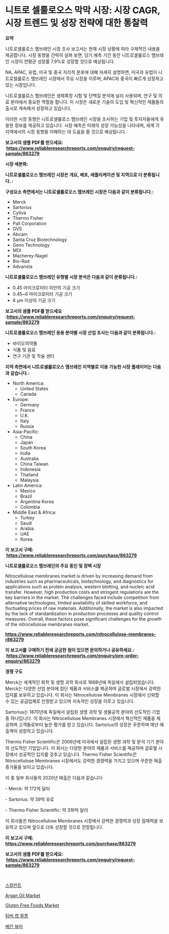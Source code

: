 <p><h1>니트로 셀룰로오스 막막 시장: 시장 CAGR, 시장 트렌드 및 성장 전략에 대한 통찰력</h1></p><p><strong>요약</strong></p>
<p><p>니트로셀룰로스 멤브레인 시장 조사 보고서는 현재 시장 상황에 따라 구체적인 내용을 제공합니다. 시장 동향을 간략히 살펴 보면, 당기 예측 기간 동안 니트로셀룰로스 멤브레인 시장이 연평균 성장률 7.9%로 성장할 것으로 예상됩니다.</p><p>NA, APAC, 유럽, 미국 및 중국 지리적 분포에 대해 자세히 설명하면, 미국과 유럽이 니트로셀룰로스 멤브레인 시장에서 주요 시장을 이루며, APAC와 중국이 빠르게 성장하고 있는 시장입니다.</p><p>니트로셀룰로스 멤브레인은 생체록정 시험 및 단백질 분석에 널리 사용되며, 연구 및 의료 분야에서 중요한 역할을 합니다. 이 시장은 새로운 기술의 도입 및 혁신적인 제품들의 출시로 계속해서 성장하고 있습니다.</p><p>이러한 시장 동향은 니트로셀룰로스 멤브레인 시장을 조사하는 기업 및 투자자들에게 유용한 정보를 제공하고 있습니다. 시장 예측은 미래의 성장 가능성을 나타내며, 세계 각 지역에서의 시장 동향을 이해하는 데 도움을 줄 것으로 예상됩니다.</p></p>
<p><strong>보고서의 샘플 PDF를 받으세요: &nbsp;<a href="https://www.reliableresearchreports.com/enquiry/request-sample/863279">https://www.reliableresearchreports.com/enquiry/request-sample/863279</a></strong></p>
<p><strong>시장 세분화:</strong></p>
<p><strong> 니트로셀룰로오스 멤브레인 시장은 개요, 배포, 애플리케이션 및 지역으로 더 분류됩니다. :</strong></p>
<p><strong>구성요소 측면에서는 니트로셀룰로오스 멤브레인 시장은 다음과 같이 분류됩니다.:</strong></p>
<p><ul><li>Merck</li><li>Sartorius</li><li>Cytiva</li><li>Thermo Fisher</li><li>Pall Corporation</li><li>GVS</li><li>Abcam</li><li>Santa Cruz Biotechnology</li><li>Geno Technology</li><li>MDI</li><li>Macherey-Nagel</li><li>Bio-Rad</li><li>Advansta</li></ul></p>
<p><strong> 니트로셀룰로오스 멤브레인 유형별 시장 분석은 다음과 같이 분류됩니다.:</strong></p>
<p><ul><li>0.45 마이크로미터 미만의 기공 크기</li><li>0.45~6 마이크로미터 기공 크기</li><li>6 µm 이상의 기공 크기</li></ul></p>
<p><strong>보고서의 샘플 PDF를 받으세요 :<a href="https://www.reliableresearchreports.com/enquiry/request-sample/863279">https://www.reliableresearchreports.com/enquiry/request-sample/863279</a></strong></p>
<p><strong> 니트로셀룰로오스 멤브레인 응용 분야별 시장 산업 조사는 다음과 같이 분류됩니다.:</strong></p>
<p><ul><li>바이오의약품</li><li>식품 및 음료</li><li>연구 기관 및 학술 센터</li></ul></p>
<p><strong>지역 측면에서 니트로셀룰로오스 멤브레인 지역별로 이용 가능한 시장 플레이어는 다음과 같습니다.:</strong></p>
<p><ul>
    <li>
        North America:
        <ul>
            <li>United States</li>
            <li>Canada</li>
        </ul>
    </li>
    <li>
        Europe:
        <ul>
            <li>Germany</li>
            <li>France</li>
            <li>U.K.</li>
            <li>Italy</li>
            <li>Russia</li>
        </ul>
    </li>
    <li>
        Asia-Pacific:
        <ul>
            <li>China</li>
            <li>Japan</li>
            <li>South Korea</li>
            <li>India</li>
            <li>Australia</li>
            <li>China Taiwan</li>
            <li>Indonesia</li>
            <li>Thailand</li>
            <li>Malaysia</li>
        </ul>
    </li>
    <li>
        Latin America:
        <ul>
            <li>Mexico</li>
            <li>Brazil</li>
            <li>Argentina Korea</li>
            <li>Colombia</li>
        </ul>
    </li>
    <li>
        Middle East & Africa:
        <ul>
            <li>Turkey</li>
            <li>Saudi</li>
            <li>Arabia</li>
            <li>UAE</li>
            <li>Korea</li>
        </ul>
    </li>
    </ul></p>
<p><strong>이 보고서 구매: &nbsp;<a href="https://www.reliableresearchreports.com/purchase/863279">https://www.reliableresearchreports.com/purchase/863279</a></strong></p>
<p><strong>니트로셀룰로오스 멤브레인의 주요 동인 및 장벽 시장</strong></p>
<p><p>Nitrocellulose membranes market is driven by increasing demand from industries such as pharmaceuticals, biotechnology, and diagnostics for applications such as protein analysis, western blotting, and nucleic acid transfer. However, high production costs and stringent regulations are the key barriers in the market. The challenges faced include competition from alternative technologies, limited availability of skilled workforce, and fluctuating prices of raw materials. Additionally, the market is also impacted by the lack of standardization in production processes and quality control measures. Overall, these factors pose significant challenges for the growth of the nitrocellulose membranes market.</p></p>
<p><strong><a href="https://www.reliableresearchreports.com/nitrocellulose-membranes-r863279">https://www.reliableresearchreports.com/nitrocellulose-membranes-r863279</a></strong></p>
<p><strong>이 보고서를 구매하기 전에 궁금한 점이 있으면 문의하거나 공유하세요.: &nbsp;<a href="https://www.reliableresearchreports.com/enquiry/pre-order-enquiry/863279">https://www.reliableresearchreports.com/enquiry/pre-order-enquiry/863279</a></strong></p>
<p><strong>경쟁 구도</strong></p>
<p><p>Merck는 세계적인 화학 및 생명 과학 회사로 1668년에 독일에서 설립되었습니다. Merck는 다양한 산업 분야에 첨단 제품과 서비스를 제공하며 글로벌 시장에서 강력한 입지를 보유하고 있습니다. 이 회사는 Nitrocellulose Membranes 시장에서 신뢰할 수 있는 공급업체로 인정받고 있으며 지속적인 성장을 이루고 있습니다.</p><p>Sartorius는 1870년에 독일에서 설립된 생명 과학 및 생물공학 분야의 선도적인 기업 중 하나입니다. 이 회사는 Nitrocellulose Membranes 시장에서 혁신적인 제품을 제공하며 고객들로부터 높은 평가를 받고 있습니다. Sartorius의 성장은 꾸준하며 매년 매출액이 성장하고 있습니다.</p><p>Thermo Fisher Scientific은 2006년에 미국에서 설립된 생명 과학 및 분석 기기 분야의 선도적인 기업입니다. 이 회사는 다양한 분야의 제품과 서비스를 제공하며 글로벌 시장에서 성공적인 입지를 갖추고 있습니다. Thermo Fisher Scientific은 Nitrocellulose Membranes 시장에서도 강력한 경쟁력을 가지고 있으며 꾸준한 매출 증가율을 보이고 있습니다.</p><p>이 중 일부 회사들의 2020년 매출은 다음과 같습니다:</p><p>- Merck: 약 172억 달러</p><p>- Sartorius: 약 39억 유로</p><p>- Thermo Fisher Scientific: 약 316억 달러</p><p>이 회사들은 Nitrocellulose Membranes 시장에서 강력한 경쟁력과 성장 잠재력을 보유하고 있으며 앞으로 더욱 성장할 것으로 전망됩니다.</p></p>
<p><strong>이 보고서 구매: &nbsp; <a href="https://www.reliableresearchreports.com/purchase/863279">https://www.reliableresearchreports.com/purchase/863279</a></strong></p>
<p><strong>보고서의 샘플 PDF를 받으세요: &nbsp;<a href="https://www.reliableresearchreports.com/enquiry/request-sample/863279">https://www.reliableresearchreports.com/enquiry/request-sample/863279</a></strong><strong></strong></p>
<p>&nbsp;</p>
<p><p><a href="https://medium.com/@kirby6567566/%EC%8B%9C%EC%9E%A5-cagr-%EB%B3%B5%EB%A6%AC%ED%8F%89%EA%B7%A0-%EC%97%B0%EA%B0%84-%EC%84%B1%EC%9E%A5%EB%A5%A0-%EC%8B%9C%EC%9E%A5-%EB%8F%99%ED%96%A5-%EB%B0%8F-%EC%84%B1%EC%9E%A5-%EC%A0%84%EB%9E%B5%EC%97%90-%EB%8C%80%ED%95%9C-%ED%86%B5%EC%B0%B0%EB%A0%A5-70a5e1d86503">스칼란트</a></p><p><a href="https://github.com/jhcraigie/Market-Research-Report-List-2/blob/main/argan-oil-market.md">Argan Oil Market</a></p><p><a href="https://github.com/PeterParrish5/Market-Research-Report-List-4/blob/main/gluten-free-foods-market.md">Gluten Free Foods Market</a></p><p><a href="https://github.com/fernandotryO5lson96765/Market-Research-Report-List-1/blob/main/318568817350.md">팀버 랩 필름</a></p><p><a href="https://github.com/CliftonFisher9067/Market-Research-Report-List-1/blob/main/832922317349.md">베인 뷰어</a></p></p>